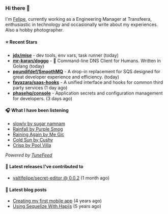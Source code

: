### Hi there 👋

I'm [Felipe](https://felipevm.com), currently working as a Engineering Manager at Transfeera, enthusiastic in technology and occasionally write about my experiences. Also a hobby photographer.

#### ⭐ Recent Stars
- **[jdx/mise](https://github.com/jdx/mise)** - dev tools, env vars, task runner (today)
- **[mr-karan/doggo](https://github.com/mr-karan/doggo)** - :dog: Command-line DNS Client for Humans. Written in Golang (today)
- **[poundifdef/SmoothMQ](https://github.com/poundifdef/SmoothMQ)** - A drop-in replacement for SQS designed for great developer experience and efficiency.  (today)
- **[fayazara/saas-hooks](https://github.com/fayazara/saas-hooks)** - A unified interface and hooks for common third party services (1 day ago)
- **[phasehq/console](https://github.com/phasehq/console)** - Application secrets and configuration management for developers. (3 days ago)

#### 🎧 What I have been listening
- [slowly by sugar namnam](https://open.spotify.com/track/0QEuW7A76GbRL5RDochQUb)
- [Rainfall by Purple Smog](https://open.spotify.com/track/6e7qUFPM8jBpL6VJ5IYYP2)
- [Raining Again by Me Gic](https://open.spotify.com/track/3II3luScpKF4w9kVTST3Z2)
- [Cold Sun by Cushy](https://open.spotify.com/track/26M0VZ2S7JGAU6IukvsEVt)
- [Crisp by Pool Villa](https://open.spotify.com/track/2WmdD9R9Qx6cHQ0t5XWHLx)

_Powered by [TuneFeed](https://tunefeed.app?ref=valtlfelipe-gh-profile)_ 

#### 🚀 Latest releases I've contributed to


- [valtlfelipe/secret-editor @ 0.0.2](https://github.com/valtlfelipe/secret-editor/releases/tag/0.0.2) (1 month ago)

#### 📄 Latest blog posts
- [Creating my first mobile app](https://felipevm.com/posts/creating-my-first-mobile-app/) (4 years ago)
- [Using Sequelize With Hapijs](https://felipevm.com/posts/using-sequelize-with-hapijs/) (5 years ago)
